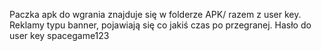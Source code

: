 Paczka apk do wgrania znajduje się w folderze APK/ razem z user key.
Reklamy typu banner, pojawiają się co jakiś czas po przegranej.
Hasło do  user key spacegame123